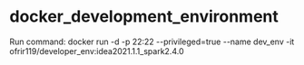 # docker_development_environment

Run command:
docker run -d -p 22:22 --privileged=true --name dev_env -it ofrir119/developer_env:idea2021.1.1_spark2.4.0
